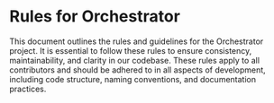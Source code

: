 # Rules for Orchestrator

This document outlines the rules and guidelines for the Orchestrator project. It is essential to follow these rules to ensure consistency, maintainability, and clarity in our codebase.
These rules apply to all contributors and should be adhered to in all aspects of development, including code structure, naming conventions, and documentation practices.
